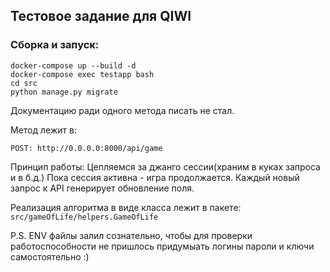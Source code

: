## Тестовое задание для QIWI
### Сборка и запуск:
```shell
docker-compose up --build -d 
docker-compose exec testapp bash
cd src
python manage.py migrate
```
Документацию ради одного метода писать не стал.

Метод лежит в:
```
POST: http://0.0.0.0:8000/api/game
```
Принцип работы:
Цепляемся за джанго сессии(храним в куках запроса и в б.д.) Пока сессия активна - игра продолжается.
Каждый новый запрос к API генерирует обновление поля.

Реализация алгоритма в виде класса лежит в пакете: ```src/gameOfLife/helpers.GameOfLife```


P.S. ENV файлы залил сознательно, чтобы для проверки работоспособности не пришлось придумыать логины пароли и ключи самостоятельно :)